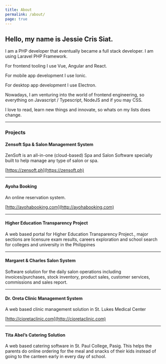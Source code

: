 ```yaml
---
title: About
permalink: /about/
page: true
---
```


## Hello, my name is Jessie Cris Siat.

I am a PHP developer that eventually became a full stack developer.	I am using Laravel PHP Framework.

For frontend tooling I use Vue, Angular and React.

For mobile app development I use Ionic.

For desktop app development I use Electron.

Nowadays, I am venturing into the world of frontend engineering, so everything on Javascript / Typescript, NodeJS and if you may CSS.

I love to read, learn new things and innovate, so whats on my lists does change.

--------------------

### Projects


####  Zensoft Spa & Salon Management System

ZenSoft is an all-in-one (cloud-based) Spa and Salon Software specially built to help manage any type of salon or spa.

[https://zensoft.ph](https://zensoft.ph)

--------------------

#### Ayoha Booking 

An online reservation system. 

[http://ayohabooking.com](http://ayohabooking.com)

--------------------

#### Higher Education Transparency Project

A web based portal for Higher Education Transparency Project., major sections are licensure exam results, careers exploration and school search for colleges and university in the Philippines

--------------------

#### Margaret & Charles Salon System

Software solution for the daily salon operations including invoices/purchases, stock inventory, product
sales, customer services, commissions and sales report.

--------------------

#### Dr. Oreta Clinic Management System

A web based clinic management solution in St. Lukes Medical Center

[http://cioretaclinic.com](http://cioretaclinic.com)

--------------------

#### Tita Abel’s Catering Solution

A web based catering software in St. Paul College, Pasig. This helps the parents do online ordering for
the meal and snacks of their kids instead of going to the canteen early in every day of school.
